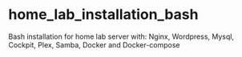 # home_lab_installation_bash
Bash installation for home lab server with: Nginx, Wordpress, Mysql, Cockpit, Plex, Samba, Docker and Docker-compose

